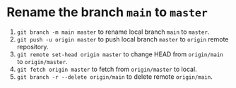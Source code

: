 # Rename the branch `main` to `master`

1. `git branch -m main master` to rename local branch `main` to `master`.
2. `git push -u origin master` to push local branch `master` to `origin` remote repository.
3. `git remote set-head origin master` to change HEAD from `origin/main` to `origin/master`.
4. `git fetch origin master` to fetch from `origin/master` to local.
5. `git branch -r --delete origin/main` to delete remote `origin/main`.